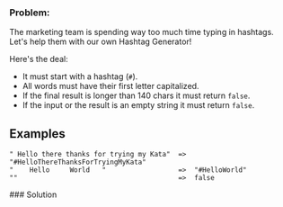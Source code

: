 ### Problem:
<p>The marketing team is spending way too much time typing in hashtags.<br>Let&apos;s help them with our own Hashtag Generator!</p>
<p>Here&apos;s the deal:</p>
<ul>
<li>It must start with a hashtag (<code>#</code>).</li>
<li>All words must have their first letter capitalized.</li>
<li>If the final result is longer than 140 chars it must return <code>false</code>.</li>
<li>If the input or the result is an empty string it must return <code>false</code>.</li>
</ul>
<h2 id="examples">Examples</h2>
<pre><code>&quot; Hello there thanks for trying my Kata&quot;  =&gt;  &quot;#HelloThereThanksForTryingMyKata&quot;
&quot;    Hello     World   &quot;                  =&gt;  &quot;#HelloWorld&quot;
&quot;&quot;                                        =&gt;  false</code></pre>
### Solution